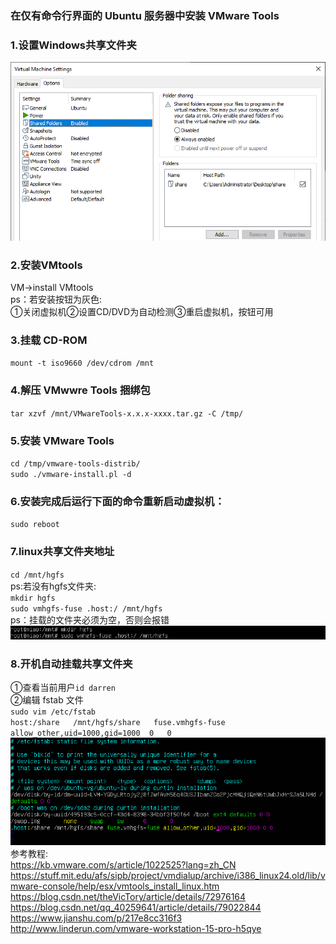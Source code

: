 ### 在仅有命令行界面的 Ubuntu 服务器中安装 VMware Tools
### 1.设置Windows共享文件夹
![share](../assets/VMWare/share.png)  
### 2.安装VMtools
VM→install VMtools  
ps：若安装按钮为灰色:  
①关闭虚拟机②设置CD/DVD为自动检测③重启虚拟机，按钮可用
### 3.挂载 CD-ROM
`mount -t iso9660 /dev/cdrom /mnt`
### 4.解压 VMwwre Tools 捆绑包
`tar xzvf /mnt/VMwareTools-x.x.x-xxxx.tar.gz -C /tmp/`
### 5.安装 VMware Tools
`cd /tmp/vmware-tools-distrib/`  
`sudo ./vmware-install.pl -d`
### 6.安装完成后运行下面的命令重新启动虚拟机：
`sudo reboot`
### 7.linux共享文件夹地址
`cd /mnt/hgfs`  
ps:若没有hgfs文件夹:  
`mkdir hgfs`  
`sudo vmhgfs-fuse .host:/ /mnt/hgfs`  
ps：挂载的文件夹必须为空，否则会报错
![share](../assets/VMWare/mount-4.png)  
### 8.开机自动挂载共享文件夹
①查看当前用户`id darren`   
②编辑 fstab 文件  
`sudo vim /etc/fstab`  
`host:/share   /mnt/hgfs/share   fuse.vmhgfs-fuse   allow_other,uid=1000,gid=1000  0   0`  
![share](../assets/VMWare/host.png) 
参考教程:  
https://kb.vmware.com/s/article/1022525?lang=zh_CN  
https://stuff.mit.edu/afs/sipb/project/vmdialup/archive/i386_linux24.old/lib/vmware-console/help/esx/vmtools_install_linux.htm  
https://blog.csdn.net/theVicTory/article/details/72976164  
https://blog.csdn.net/qq_40259641/article/details/79022844  
https://www.jianshu.com/p/217e8cc316f3  
http://www.linderun.com/vmware-workstation-15-pro-h5qye
